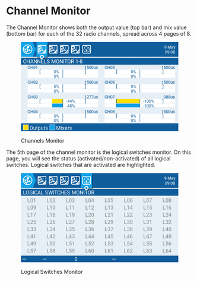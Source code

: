 # Channel Monitor

The Channel Monitor shows both the output value (top bar) and mix value (bottom bar) for each of the 32 radio channels, spread across 4 pages of 8. &#x20;

<figure><img src="../.gitbook/assets/channelmonitor.png" alt=""><figcaption><p>Channels Monitor</p></figcaption></figure>

The 5th page of the channel monitor is the logical switches monitor. On this page, you will see the status (activated/non-activated) of all logical switches. Logical switches that are activated are highlighted.&#x20;

<figure><img src="../.gitbook/assets/channelmonitor2.png" alt=""><figcaption><p>Logical Switches Monitor</p></figcaption></figure>
